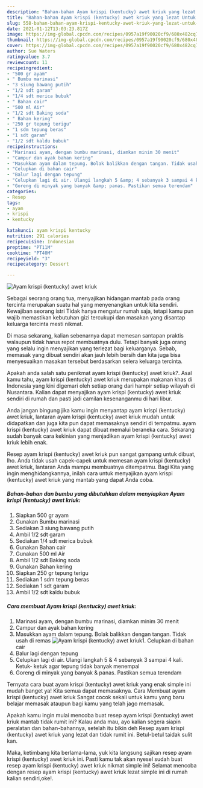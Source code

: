 ```yaml
---
description: "Bahan-bahan Ayam krispi (kentucky) awet kriuk yang lezat Untuk Jualan"
title: "Bahan-bahan Ayam krispi (kentucky) awet kriuk yang lezat Untuk Jualan"
slug: 558-bahan-bahan-ayam-krispi-kentucky-awet-kriuk-yang-lezat-untuk-jualan
date: 2021-01-12T13:03:23.817Z
image: https://img-global.cpcdn.com/recipes/0957a19f90020cf9/680x482cq70/ayam-krispi-kentucky-awet-kriuk-foto-resep-utama.jpg
thumbnail: https://img-global.cpcdn.com/recipes/0957a19f90020cf9/680x482cq70/ayam-krispi-kentucky-awet-kriuk-foto-resep-utama.jpg
cover: https://img-global.cpcdn.com/recipes/0957a19f90020cf9/680x482cq70/ayam-krispi-kentucky-awet-kriuk-foto-resep-utama.jpg
author: Sue Waters
ratingvalue: 3.7
reviewcount: 11
recipeingredient:
- "500 gr ayam"
- " Bumbu marinasi"
- "3 siung bawang putih"
- "1/2 sdt garam"
- "1/4 sdt merica bubuk"
- " Bahan cair"
- "500 ml Air"
- "1/2 sdt Baking soda"
- " Bahan kering"
- "250 gr tepung terigu"
- "1 sdm tepung beras"
- "1 sdt garam"
- "1/2 sdt kaldu bubuk"
recipeinstructions:
- "Marinasi ayam, dengan bumbu marinasi, diamkan minim 30 menit"
- "Campur dan ayak bahan kering"
- "Masukkan ayam dalam tepung. Bolak balikkan dengan tangan. Tidak usah di remas"
- "Celupkan di bahan cair"
- "Balur lagi dengan tepung"
- "Celupkan lagi di air. Ulangi langkah 5 &amp; 4 sebanyak 3 sampai 4 kali. Ketuk- ketuk agar tepung tidak banyak menempal"
- "Goreng di minyak yang banyak &amp; panas. Pastikan semua terendam"
categories:
- Resep
tags:
- ayam
- krispi
- kentucky

katakunci: ayam krispi kentucky 
nutrition: 291 calories
recipecuisine: Indonesian
preptime: "PT11M"
cooktime: "PT40M"
recipeyield: "3"
recipecategory: Dessert

---
```



![Ayam krispi (kentucky) awet kriuk](https://img-global.cpcdn.com/recipes/0957a19f90020cf9/680x482cq70/ayam-krispi-kentucky-awet-kriuk-foto-resep-utama.jpg)

Sebagai seorang orang tua, menyajikan hidangan mantab pada orang tercinta merupakan suatu hal yang menyenangkan untuk kita sendiri. Kewajiban seorang istri Tidak hanya mengatur rumah saja, tetapi kamu pun wajib memastikan kebutuhan gizi tercukupi dan masakan yang disantap keluarga tercinta mesti nikmat.

Di masa  sekarang, kalian sebenarnya dapat memesan santapan praktis walaupun tidak harus repot membuatnya dulu. Tetapi banyak juga orang yang selalu ingin menyajikan yang terlezat bagi keluarganya. Sebab, memasak yang dibuat sendiri akan jauh lebih bersih dan kita juga bisa menyesuaikan masakan tersebut berdasarkan selera keluarga tercinta. 



Apakah anda salah satu penikmat ayam krispi (kentucky) awet kriuk?. Asal kamu tahu, ayam krispi (kentucky) awet kriuk merupakan makanan khas di Indonesia yang kini digemari oleh setiap orang dari hampir setiap wilayah di Nusantara. Kalian dapat menyajikan ayam krispi (kentucky) awet kriuk sendiri di rumah dan pasti jadi camilan kesenanganmu di hari libur.

Anda jangan bingung jika kamu ingin menyantap ayam krispi (kentucky) awet kriuk, lantaran ayam krispi (kentucky) awet kriuk mudah untuk didapatkan dan juga kita pun dapat memasaknya sendiri di tempatmu. ayam krispi (kentucky) awet kriuk dapat dibuat memalui beraneka cara. Sekarang sudah banyak cara kekinian yang menjadikan ayam krispi (kentucky) awet kriuk lebih enak.

Resep ayam krispi (kentucky) awet kriuk pun sangat gampang untuk dibuat, lho. Anda tidak usah capek-capek untuk memesan ayam krispi (kentucky) awet kriuk, lantaran Anda mampu membuatnya ditempatmu. Bagi Kita yang ingin menghidangkannya, inilah cara untuk menyajikan ayam krispi (kentucky) awet kriuk yang mantab yang dapat Anda coba.

<!--inarticleads1-->

##### Bahan-bahan dan bumbu yang dibutuhkan dalam menyiapkan Ayam krispi (kentucky) awet kriuk:

1. Siapkan 500 gr ayam
1. Gunakan  Bumbu marinasi
1. Sediakan 3 siung bawang putih
1. Ambil 1/2 sdt garam
1. Sediakan 1/4 sdt merica bubuk
1. Gunakan  Bahan cair
1. Gunakan 500 ml Air
1. Ambil 1/2 sdt Baking soda
1. Gunakan  Bahan kering
1. Siapkan 250 gr tepung terigu
1. Sediakan 1 sdm tepung beras
1. Sediakan 1 sdt garam
1. Ambil 1/2 sdt kaldu bubuk




<!--inarticleads2-->

##### Cara membuat Ayam krispi (kentucky) awet kriuk:

1. Marinasi ayam, dengan bumbu marinasi, diamkan minim 30 menit
1. Campur dan ayak bahan kering
1. Masukkan ayam dalam tepung. Bolak balikkan dengan tangan. Tidak usah di remas
<img src="//assets-global.cpcdn.com/assets/icons/button_play-2c75c40dde080a61004c1f40b05d8f140eaff45d7e9e6481dc71c63d2e7c4909.png" alt="Ayam krispi (kentucky) awet kriuk">1. Celupkan di bahan cair
1. Balur lagi dengan tepung
1. Celupkan lagi di air. Ulangi langkah 5 &amp; 4 sebanyak 3 sampai 4 kali. Ketuk- ketuk agar tepung tidak banyak menempal
1. Goreng di minyak yang banyak &amp; panas. Pastikan semua terendam




Ternyata cara buat ayam krispi (kentucky) awet kriuk yang enak simple ini mudah banget ya! Kita semua dapat memasaknya. Cara Membuat ayam krispi (kentucky) awet kriuk Sangat cocok sekali untuk kamu yang baru belajar memasak ataupun bagi kamu yang telah jago memasak.

Apakah kamu ingin mulai mencoba buat resep ayam krispi (kentucky) awet kriuk mantab tidak rumit ini? Kalau anda mau, ayo kalian segera siapin peralatan dan bahan-bahannya, setelah itu bikin deh Resep ayam krispi (kentucky) awet kriuk yang lezat dan tidak rumit ini. Betul-betul taidak sulit kan. 

Maka, ketimbang kita berlama-lama, yuk kita langsung sajikan resep ayam krispi (kentucky) awet kriuk ini. Pasti kamu tak akan nyesel sudah buat resep ayam krispi (kentucky) awet kriuk nikmat simple ini! Selamat mencoba dengan resep ayam krispi (kentucky) awet kriuk lezat simple ini di rumah kalian sendiri,oke!.

